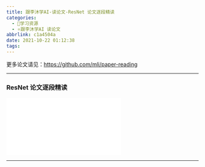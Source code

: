 ```yaml
---
title: 跟李沐学AI-读论文-ResNet 论文逐段精读
categories:
  - 🌙学习资源
  - ⭐跟李沐学AI 读论文
abbrlink: c1a4504a
date: 2021-10-22 01:12:38
tags:
---
```


更多论文请见：<https://github.com/mli/paper-reading>

***

### ResNet 论文逐段精读

<iframe src="//player.bilibili.com/player.html?aid=421169743&bvid=BV1P3411y7nn&cid=428820831&page=1" scrolling="no" border="0" frameborder="no" framespacing="0" allowfullscreen="true"> </iframe>

<!--more-->

***

